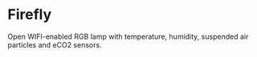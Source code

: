 # Firefly
Open WIFI-enabled RGB lamp with temperature, humidity, suspended air particles and eCO2 sensors.
